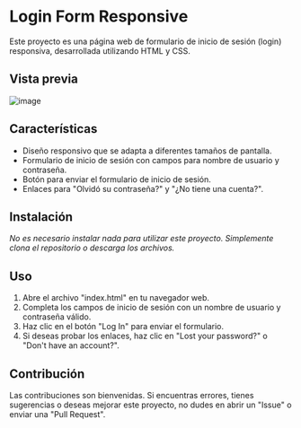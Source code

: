 # Login Form Responsive

Este proyecto es una página web de formulario de inicio de sesión (login) responsiva, desarrollada utilizando HTML y CSS.

## Vista previa

![image](https://github.com/flpego/login-form-responsive/assets/106565882/cfbcd393-8fff-4e8e-83ea-6cef80f2cff7)


## Características

- Diseño responsivo que se adapta a diferentes tamaños de pantalla.
- Formulario de inicio de sesión con campos para nombre de usuario y contraseña.
- Botón para enviar el formulario de inicio de sesión.
- Enlaces para "Olvidó su contraseña?" y "¿No tiene una cuenta?".

## Instalación

_No es necesario instalar nada para utilizar este proyecto. Simplemente clona el repositorio o descarga los archivos._

## Uso

1. Abre el archivo "index.html" en tu navegador web.
2. Completa los campos de inicio de sesión con un nombre de usuario y contraseña válido.
3. Haz clic en el botón "Log In" para enviar el formulario.
4. Si deseas probar los enlaces, haz clic en "Lost your password?" o "Don't have an account?".

## Contribución

Las contribuciones son bienvenidas. Si encuentras errores, tienes sugerencias o deseas mejorar este proyecto, no dudes en abrir un "Issue" o enviar una "Pull Request".

